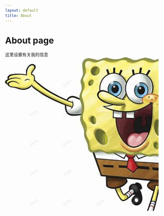 ```yaml
---
layout: default
title: About
---
```

# About page

这里设置有关我的信息
<img src="images/3.jpg" alt="嘿嘿嘿" width="500" height="500">
